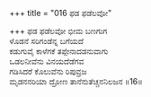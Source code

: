 +++
title = "016 ಫಡ ಫಡೆಲವೋ"

+++
ಫಡ ಫಡೆಲವೋ ಭೀಮ ಬಣಗುಗ  
ಳೊಡನೆ ಸರಿಗಂಡೆನ್ನ ಬಗೆಯದೆ  
ಕಡುಗುವೈ ಕಾಳೆಗಕೆ ತಪ್ಪೇನಾದಡನುವಾಗು  
ಒಡಲನೀವೆನು ವಿನಯದೆಡೆಗವ  
ಗಡಿಸಿದರೆ ಕೊಲುವೆನು ರಿಪುವ್ರಜ  
ಮೃಡನನರಿಯಾ ದ್ರೋಣ ತಾನೆನುತೆಚ್ಚನನಿಲಜನ    ॥16॥